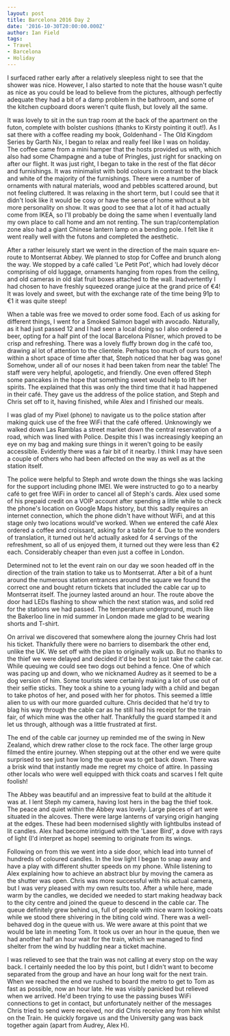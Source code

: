 ```yaml
---
layout: post
title: Barcelona 2016 Day 2
date: '2016-10-30T20:00:00.000Z'
author: Ian Field
tags:
- Travel
- Barcelona
- Holiday
---
```

I surfaced rather early after a relatively sleepless night to see that the shower was nice. However, I also started to note that the house wasn't quite as nice as you could be lead to believe from the pictures, although perfectly adequate they had a bit of a damp problem in the bathroom, and some of the kitchen cupboard doors weren't quite flush, but lovely all the same.

It was lovely to sit in the sun trap room at the back of the apartment on the futon, complete with bolster cushions (thanks to Kirsty pointing it out!). As I sat there with a coffee reading my book, Goldenhand - The Old Kingdom Series by Garth Nix, I began to relax and really feel like I was on holiday. The coffee came from a mini hamper that the hosts provided us with, which also had some Champagne and a tube of Pringles, just right for snacking on after our flight. It was just right, I began to take in the rest of the flat décor and furnishings. It was minimalist with bold colours in contrast to the black and white of the majority of the furnishings. There were a number of ornaments with natural materials, wood and pebbles scattered around, but not feeling cluttered. It was relaxing in the short term, but I could see that it didn't look like it would be cosy or have the sense of home without a bit more personality on show. It was good to see that a lot of it had actually come from IKEA, so I'll probably be doing the same when I eventually land my own place to call home and am not renting. The sun trap/contemplation zone also had a giant Chinese lantern lamp on a bending pole. I felt like it went really well with the futons and completed the aesthetic.

After a rather leisurely start we went in the direction of the main square en-route to Montserrat Abbey. We planned to stop for Coffee and brunch along the way. We stopped by a café called 'Le Petit Pot', which had lovely décor comprising of old luggage, ornaments hanging from ropes from the ceiling, and old cameras in old slat fruit boxes attached to the wall. Inadvertently I had chosen to have freshly squeezed orange juice at the grand price of €4! It was lovely and sweet, but with the exchange rate of the time being 91p to €1 it was quite steep!

When a table was free we moved to order some food. Each of us asking for different things, I went for a Smoked Salmon bagel with avocado. Naturally, as it had just passed 12 and I had seen a local doing so I also ordered a beer, opting for a half pint of the local Barcelona Pilsner, which proved to be crisp and refreshing. There was a lovely fluffy brown dog in the café too, drawing al lot of attention to the clientele. Perhaps too much of ours too, as within a short space of time after that, Steph noticed that her bag was gone! Somehow, under all of our noses it had been taken from near the table! The staff were very helpful, apologetic, and friendly. One even offered Steph some pancakes in the hope that something sweet would help to lift her spirits. The explained that this was only the third time that it had happened in their café. They gave us the address of the police station, and Steph and Chris set off to it, having finished, while Alex and I finished our meals.

I was glad of my Pixel (phone) to navigate us to the police station after making quick use of the free WiFi that the café offered. Unknowingly we walked down Las Ramblas a street market down the central reservation of a road, which was lined with Police. Despite this I was increasingly keeping an eye on my bag and making sure things in it weren't going to be easily accessible. Evidently there was a fair bit of it nearby. I think I may have seen a couple of others who had been affected on the way as well as at the station itself.

The police were helpful to Steph and wrote down the things she was lacking for the support including phone IMEI. We were instructed to go to a nearby café to get free WiFi in order to cancel all of Steph's cards. Alex used some of his prepaid credit on a VOIP account after spending a little while to check the phone's location on Google Maps history, but this sadly requires an internet connection, which the phone didn't have without WiFi, and at this stage only two locations would've worked. When we entered the café Alex ordered a coffee and croissant, asking for a table for 4. Due to the wonders of translation, it turned out he'd actually asked for 4 servings of the refreshment, so all of us enjoyed them, it turned out they were less than €2 each. Considerably cheaper than even just a coffee in London.

Determined not to let the event rain on our day we soon headed off in the direction of the train station to take us to Montserrat. After a bit of a hunt around the numerous station entrances around the square we found the correct one and bought return tickets that included the cable car up to Montserrat itself. The journey lasted around an hour. The route above the door had LEDs flashing to show which the next station was, and solid red for the stations we had passed. The temperature underground, much like the Bakerloo line in mid summer in London made me glad to be wearing shorts and T-shirt.

On arrival we discovered that somewhere along the journey Chris had lost his ticket. Thankfully there were no barriers to disembark the other end, unlike the UK. We set off with the plan to originally walk up. But no thanks to the thief we were delayed and decided it'd be best to just take the cable car. While queuing we could see two dogs out behind a fence. One of which was pacing up and down, who we nicknamed Audrey as it seemed to be a dog version of him. Some tourists were certainly making a lot of use out of their selfie sticks. They took a shine to a young lady with a child and began to take photos of her, and posed with her for photos. This seemed a little alien to us with our more guarded culture. Chris decided that he'd try to blag his way through the cable car as he still had his receipt for the train fair, of which mine was the other half. Thankfully the guard stamped it and let us through, although was a little frustrated at first.

The end of the cable car journey up reminded me of the swing in New Zealand, which drew rather close to the rock face. The other large group filmed the entire journey. When stepping out at the other end we were quite surprised to see just how long the queue was to get back down. There was a brisk wind that instantly made me regret my choice of attire. In passing other locals who were well equipped with thick coats and scarves I felt quite foolish!

The Abbey was beautiful and an impressive feat to build at the altitude it was at. I lent Steph my camera, having lost hers in the bag the thief took. The peace and quiet within the Abbey was lovely. Large pieces of art were situated in the alcoves. There were large lanterns of varying origin hanging at the edges. These had been modernised slightly with lightbulbs instead of lit candles. Alex had become intrigued with the 'Laser Bird', a dove with rays of light (I'd interpret as hope) seeming to originate from its wings.

Following on from this we went into a side door, which lead into tunnel of hundreds of coloured candles. In the low light I began to snap away and have a play with different shutter speeds on my phone. While listening to Alex explaining how to achieve an abstract blur by moving the camera as the shutter was open. Chris was more successful with his actual camera, but I was very pleased with my own results too. After a while here, made warm by the candles, we decided we needed to start making headway back to the city centre and joined the queue to descend in the cable car. The queue definitely grew behind us, full of people with nice warm looking coats while we stood there shivering in the biting cold wind. There was a well-behaved dog in the queue with us. We were aware at this point that we would be late in meeting Tom. It took us over an hour in the queue, then we had another half an hour wait for the train, which we managed to find shelter from the wind by huddling near a ticket machine.

I was relieved to see that the train was not calling at every stop on the way back. I certainly needed the loo by this point, but I didn't want to become separated from the group and have an hour long wait for the next train. When we reached the end we rushed to board the metro to get to Tom as fast as possible, now an hour late. He was visibly panicked but relieved when we arrived. He'd been trying to use the passing buses WiFi connections to get in contact, but unfortunately neither of the messages Chris tried to send were received, nor did Chris receive any from him whilst on the Train. He quickly forgave us and the University gang was back together again (apart from Audrey, Alex H).
